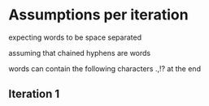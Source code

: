 # Assumptions per iteration
expecting words to be space separated

assuming that chained hyphens are words

words can contain the following characters .,!? at the end 

## Iteration 1
